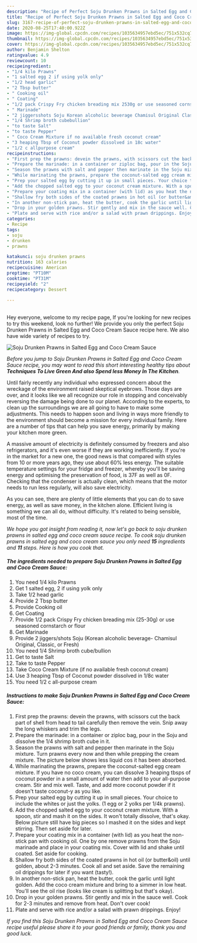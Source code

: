 ```yaml
---
description: "Recipe of Perfect Soju Drunken Prawns in Salted Egg and Coco Cream Sauce"
title: "Recipe of Perfect Soju Drunken Prawns in Salted Egg and Coco Cream Sauce"
slug: 3167-recipe-of-perfect-soju-drunken-prawns-in-salted-egg-and-coco-cream-sauce
date: 2020-08-25T17:40:00.922Z
image: https://img-global.cpcdn.com/recipes/1035634957ebd5ec/751x532cq70/soju-drunken-prawns-in-salted-egg-and-coco-cream-sauce-recipe-main-photo.jpg
thumbnail: https://img-global.cpcdn.com/recipes/1035634957ebd5ec/751x532cq70/soju-drunken-prawns-in-salted-egg-and-coco-cream-sauce-recipe-main-photo.jpg
cover: https://img-global.cpcdn.com/recipes/1035634957ebd5ec/751x532cq70/soju-drunken-prawns-in-salted-egg-and-coco-cream-sauce-recipe-main-photo.jpg
author: Benjamin Shelton
ratingvalue: 4.9
reviewcount: 10
recipeingredient:
- "1/4 kilo Prawns"
- "1 salted egg 2 if using yolk only"
- "1/2 head garlic"
- "2 Tbsp butter"
- " Cooking oil"
- " Coating"
- "1/2 pack Crispy Fry chicken breading mix 2530g or use seasoned cornstarch or flour"
- " Marinade"
- "2 jiggersshots Soju Korean alcoholic beverage Chamisul Original Classic or Fresh"
- "1/4 Shrimp broth cubebullion"
- "to taste Salt"
- "to taste Pepper"
- " Coco Cream Mixture if no available fresh coconut cream"
- "3 heaping Tbsp of Coconut powder dissolved in 18c water"
- "1/2 c allpurpose cream"
recipeinstructions:
- "First prep the prawns: devein the prawns, with scissors cut the back part of shell from head to tail carefully then remove the vein. Snip away the long whiskers and trim the legs."
- "Prepare the marinade: in a container or ziploc bag, pour in the Soju and dissolve the 1/4 shrimp broth cube in it."
- "Season the prawns with salt and pepper then marinate in the Soju mixture. Turn prawns every now and then while prepping the cream mixture. The picture below shows less liquid cos it has been absorbed."
- "While marinating the prawns, prepare the coconut-salted egg cream mixture. If you have no coco cream, you can dissolve 3 heaping tbsps of coconut powder in a small amount of water then add to your all-purpose cream. Stir and mix well. Taste, and add more coconut powder if it doesn&#39;t taste coconut-y as you like."
- "Prep your salted egg by cutting it up in small pieces. Your choice to include the whites or just the yolks. (1 egg or 2 yolks per 1/4k prawns)."
- "Add the chopped salted egg to your coconut cream mixture. With a spoon, stir and mash it on the sides. It won&#39;t totally dissolve, that&#39;s okay. Below picture still have big pieces so I mashed it on the sides and kept stirring. Then set aside for later."
- "Prepare your coating mix in a container (with lid) as you heat the non-stick pan with cooking oil. One by one remove prawns from the Soju marinade and place in your coating mix. Cover with lid and shake until coated. Set aside for cooking."
- "Shallow fry both sides of the coated prawns in hot oil (or butter&amp;oil) until golden, about 2-3 minutes. Cook all and set aside. Save the remaining oil drippings for later if you want (tasty!)."
- "In another non-stick pan, heat the butter, cook the garlic until light golden. Add the coco cream mixture and bring to a simmer in low heat. You&#39;ll see the oil rise (looks like cream is splitting but that&#39;s okay)."
- "Drop in your golden prawns. Stir gently and mix in the sauce well. Cook for 2-3 minutes and remove from heat. Don&#39;t over cook!"
- "Plate and serve with rice and/or a salad with prawn drippings. Enjoy!"
categories:
- Recipe
tags:
- soju
- drunken
- prawns

katakunci: soju drunken prawns 
nutrition: 163 calories
recipecuisine: American
preptime: "PT10M"
cooktime: "PT31M"
recipeyield: "2"
recipecategory: Dessert

---
```

<br>
Hey everyone, welcome to my recipe page, If you're looking for new recipes to try this weekend, look no further! We provide you only the perfect Soju Drunken Prawns in Salted Egg and Coco Cream Sauce recipe here. We also have wide variety of recipes to try.
<br>


![Soju Drunken Prawns in Salted Egg and Coco Cream Sauce](https://img-global.cpcdn.com/recipes/1035634957ebd5ec/751x532cq70/soju-drunken-prawns-in-salted-egg-and-coco-cream-sauce-recipe-main-photo.jpg)

<i>Before you jump to Soju Drunken Prawns in Salted Egg and Coco Cream Sauce recipe, you may want to read this short interesting healthy tips about 
<strong>Techniques To Live Green And also Spend less Money In The Kitchen</strong>.</i>
</br>

Until fairly recently any individual who expressed concern about the wreckage of the environment raised skeptical eyebrows. Those days are over, and it looks like we all recognize our role in stopping and conceivably reversing the damage being done to our planet. According to the experts, to clean up the surroundings we are all going to have to make some adjustments. This needs to happen soon and living in ways more friendly to the environment should become a mission for every individual family. Here are a number of tips that can help you save energy, primarily by making your kitchen more green.

A massive amount of electricity is definitely consumed by freezers and also refrigerators, and it's even worse if they are working inefficiently. If you're in the market for a new one, the good news is that compared with styles from 10 or more years ago, they use about 60% less energy. The suitable temperature settings for your fridge and freezer, whereby you'll be saving energy and optimising the preservation of food, is 37F as well as 0F. Checking that the condenser is actually clean, which means that the motor needs to run less regularly, will also save electricity.

As you can see, there are plenty of little elements that you can do to save energy, as well as save money, in the kitchen alone. Efficient living is something we can all do, without difficulty. It's related to being sensible, most of the time.


<i>We hope you got insight from reading it, now let's go back to soju drunken prawns in salted egg and coco cream sauce recipe. To cook soju drunken prawns in salted egg and coco cream sauce you only need <strong>15</strong> ingredients and <strong>11</strong> steps. Here is how you cook that.
</i>

##### The ingredients needed to prepare Soju Drunken Prawns in Salted Egg and Coco Cream Sauce:

1. You need 1/4 kilo Prawns
1. Get 1 salted egg, 2 if using yolk only
1. Take 1/2 head garlic
1. Provide 2 Tbsp butter
1. Provide  Cooking oil
1. Get  Coating
1. Provide 1/2 pack Crispy Fry chicken breading mix (25-30g) or use seasoned cornstarch or flour
1. Get  Marinade
1. Provide 2 jiggers/shots Soju (Korean alcoholic beverage- Chamisul Original, Classic, or Fresh)
1. You need 1/4 Shrimp broth cube/bullion
1. Get to taste Salt
1. Take to taste Pepper
1. Take  Coco Cream Mixture (if no available fresh coconut cream)
1. Use 3 heaping Tbsp of Coconut powder dissolved in 1/8c water
1. You need 1/2 c all-purpose cream


##### Instructions to make Soju Drunken Prawns in Salted Egg and Coco Cream Sauce:

1. First prep the prawns: devein the prawns, with scissors cut the back part of shell from head to tail carefully then remove the vein. Snip away the long whiskers and trim the legs.
1. Prepare the marinade: in a container or ziploc bag, pour in the Soju and dissolve the 1/4 shrimp broth cube in it.
1. Season the prawns with salt and pepper then marinate in the Soju mixture. Turn prawns every now and then while prepping the cream mixture. The picture below shows less liquid cos it has been absorbed.
1. While marinating the prawns, prepare the coconut-salted egg cream mixture. If you have no coco cream, you can dissolve 3 heaping tbsps of coconut powder in a small amount of water then add to your all-purpose cream. Stir and mix well. Taste, and add more coconut powder if it doesn&#39;t taste coconut-y as you like.
1. Prep your salted egg by cutting it up in small pieces. Your choice to include the whites or just the yolks. (1 egg or 2 yolks per 1/4k prawns).
1. Add the chopped salted egg to your coconut cream mixture. With a spoon, stir and mash it on the sides. It won&#39;t totally dissolve, that&#39;s okay. Below picture still have big pieces so I mashed it on the sides and kept stirring. Then set aside for later.
1. Prepare your coating mix in a container (with lid) as you heat the non-stick pan with cooking oil. One by one remove prawns from the Soju marinade and place in your coating mix. Cover with lid and shake until coated. Set aside for cooking.
1. Shallow fry both sides of the coated prawns in hot oil (or butter&amp;oil) until golden, about 2-3 minutes. Cook all and set aside. Save the remaining oil drippings for later if you want (tasty!).
1. In another non-stick pan, heat the butter, cook the garlic until light golden. Add the coco cream mixture and bring to a simmer in low heat. You&#39;ll see the oil rise (looks like cream is splitting but that&#39;s okay).
1. Drop in your golden prawns. Stir gently and mix in the sauce well. Cook for 2-3 minutes and remove from heat. Don&#39;t over cook!
1. Plate and serve with rice and/or a salad with prawn drippings. Enjoy!


<i>If you find this Soju Drunken Prawns in Salted Egg and Coco Cream Sauce recipe useful please share it to your good friends or family, thank you and good luck.</i>

